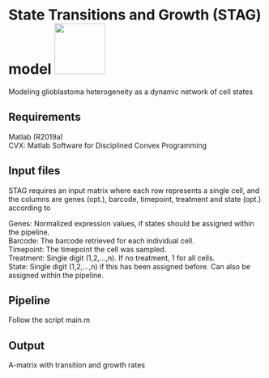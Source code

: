 # State Transitions and Growth (STAG) model <img src="https://user-images.githubusercontent.com/43134255/128992022-60ca394f-741a-45a3-8759-818d8b457cd9.png" width="100" height="100">


Modeling glioblastoma heterogeneity as a dynamic network of cell states

## Requirements
Matlab (R2019a)  
CVX: Matlab Software for Disciplined Convex Programming

## Input files
STAG requires an input matrix where each row represents a single cell, and the columns are genes (opt.), barcode, timepoint, treatment and state (opt.) according to  

Genes: Normalized expression values, if states should be assigned within the pipeline.  
Barcode: The barcode retrieved for each individual cell.  
Timepoint: The timepoint the cell was sampled.  
Treatment: Single digit (1,2,...,n). If no treatment, 1 for all cells.  
State: Single digit (1,2,...,n) if this has been assigned before. Can also be assigned within the pipeline.  

## Pipeline
Follow the script main.m

## Output
A-matrix with transition and growth rates

